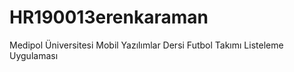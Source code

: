 # HR190013erenkaraman

Medipol Üniversitesi Mobil Yazılımlar Dersi Futbol Takımı Listeleme Uygulaması
